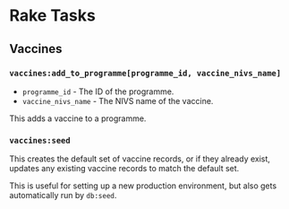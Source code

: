 # Rake Tasks

## Vaccines

### `vaccines:add_to_programme[programme_id, vaccine_nivs_name]`

- `programme_id` - The ID of the programme.
- `vaccine_nivs_name` - The NIVS name of the vaccine.

This adds a vaccine to a programme.

### `vaccines:seed`

This creates the default set of vaccine records, or if they already exist, updates any existing vaccine records to match the default set.

This is useful for setting up a new production environment, but also gets automatically run by `db:seed`.
